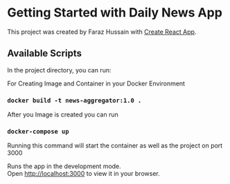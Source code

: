 # Getting Started with Daily News App

This project was created by Faraz Hussain with [Create React App](https://github.com/faraz2163/news-aggregator).

## Available Scripts

In the project directory, you can run:

For Creating Image and Container in your Docker Environment

### `docker build -t news-aggregator:1.0 .`

After you Image is created you can run

### `docker-compose up`

Running this command will start the container as well as the project on port 3000

Runs the app in the development mode.\
Open [http://localhost:3000](http://localhost:3000) to view it in your browser.

